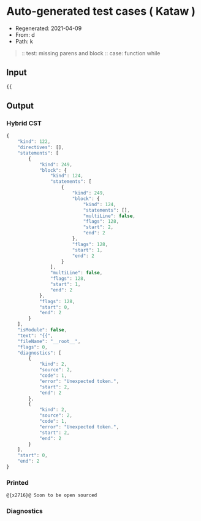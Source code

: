 # Auto-generated test cases ( Kataw )
- Regenerated: 2021-04-09
- From: d
- Path: k
> :: test: missing parens and block
> :: case: function while
## Input

`````js
{{
`````

## Output

### Hybrid CST

```javascript
{
    "kind": 122,
    "directives": [],
    "statements": [
        {
            "kind": 249,
            "block": {
                "kind": 124,
                "statements": [
                    {
                        "kind": 249,
                        "block": {
                            "kind": 124,
                            "statements": [],
                            "multiLine": false,
                            "flags": 128,
                            "start": 2,
                            "end": 2
                        },
                        "flags": 128,
                        "start": 1,
                        "end": 2
                    }
                ],
                "multiLine": false,
                "flags": 128,
                "start": 1,
                "end": 2
            },
            "flags": 128,
            "start": 0,
            "end": 2
        }
    ],
    "isModule": false,
    "text": "{{",
    "fileName": "__root__",
    "flags": 0,
    "diagnostics": [
        {
            "kind": 2,
            "source": 2,
            "code": 1,
            "error": "Unexpected token.",
            "start": 2,
            "end": 2
        },
        {
            "kind": 2,
            "source": 2,
            "code": 1,
            "error": "Unexpected token.",
            "start": 2,
            "end": 2
        }
    ],
    "start": 0,
    "end": 2
}
```

### Printed

```javascript
@{x2716}@ Soon to be open sourced
```

### Diagnostics

```javascript

```

